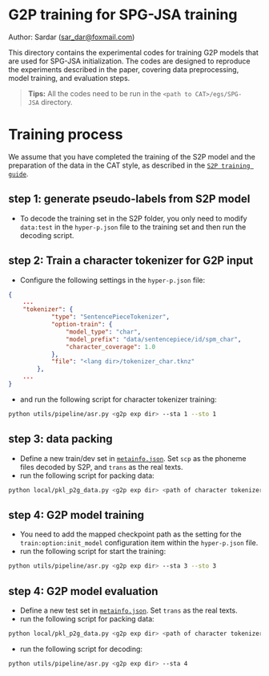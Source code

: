 
# G2P training for SPG-JSA training
Author: Sardar (sar_dar@foxmail.com)

This directory contains the experimental codes for training G2P models that are used for SPG-JSA initialization. The codes are designed to reproduce the experiments described in the paper, covering data preprocessing, model training, and evaluation steps.

> **Tips:** All the codes need to be run in the `<path to CAT>/egs/SPG-JSA` directory.
# Training process
We assume that you have completed the training of the S2P model and the preparation of the data in the CAT style, as described in the [`S2P training guide`](../s2p_exp/readme.md). 

## step 1: generate pseudo-labels from S2P model
* To decode the training set in the S2P folder, you only need to modify `data:test` in the `hyper-p.json` file to the training set and then run the decoding script.

## step 2:  Train a character tokenizer for G2P input
* Configure the following settings in the `hyper-p.json` file:
```json
{
    ...
    "tokenizer": {
            "type": "SentencePieceTokenizer",
            "option-train": {
                "model_type": "char",
                "model_prefix": "data/sentencepiece/id/spm_char",
                "character_coverage": 1.0
            },
            "file": "<lang dir>/tokenizer_char.tknz"
        },
    ...
}
```
* and run the following script for character tokenizer training:
```bash
python utils/pipeline/asr.py <g2p exp dir> --sta 1 --sto 1
```

## step 3:  data packing
* Define a new train/dev set in [`metainfo.json`](../data/metainfo.json). Set `scp` as the phoneme files decoded by S2P, and `trans` as the real texts.
* run the following script for packing data:
```bash
python local/pkl_p2g_data.py <g2p exp dir> <path of character tokenizer> --g2p
```

## step 4:  G2P model training
* You need to add the mapped checkpoint path as the setting for the `train:option:init_model` configuration item within the `hyper-p.json` file.
* run the following script for start the training:
```bash
python utils/pipeline/asr.py <g2p exp dir> --sta 3 --sto 3
```

## step 4:  G2P model evaluation
* Define a new test set in [`metainfo.json`](../data/metainfo.json). Set `trans` as the real texts.
* run the following script for packing data:
```bash
python local/pkl_p2g_data.py <g2p exp dir> <path of character tokenizer> --gpu --test --save2info
```
* run the following script for decoding:
```bash
python utils/pipeline/asr.py <g2p exp dir> --sta 4
```